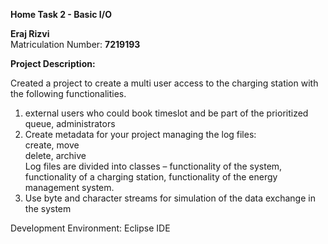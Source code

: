 **Home Task 2 - Basic I/O**


   **Eraj Rizvi**
     <br/> 
     Matriculation Number: **7219193**
     <br/> 

     
**Project Description:** 

Created a project to create a multi user access to the charging station with the following functionalities.
1. external users who could book timeslot and be part of the prioritized queue, administrators
   <br/> 
2. Create metadata for your project managing the log files:
    <br/> 
   create, move 
     <br/> 
   delete, archive 
     <br/> 
   Log files are divided into classes – functionality of the system, functionality of a charging station, functionality of the energy management system.
   <br/> 
5. Use byte and character streams for simulation of the data exchange in the system 

Development Environment: Eclipse IDE
